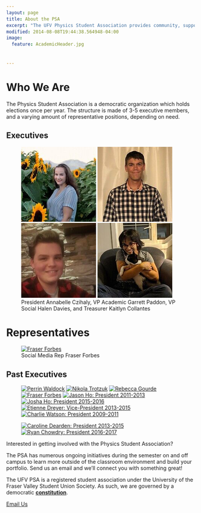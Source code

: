 ```yaml
---
layout: page
title: About the PSA
excerpt: "The UFV Physics Student Association provides community, support, and a voice for the physics and engineering students, and physics enthusiasts at the University of the Fraser Valley."
modified: 2014-08-08T19:44:38.564948-04:00
image:
  feature: AcademicHeader.jpg


---
```


# Who We Are

The Physics Student Association is a democratic organization which holds elections once per year. The structure is made of 3-5 executive members, and a varying amount of representative positions, depending on need.


## Executives
<figure class="fifth">
    <a href="mailto:president@ufvpsa.com"><img src="/images/Annabelle.jpg" alt="Annabelle Czihaly"/></a>
	<a href="mailto:vpacademic@ufvpsa.com"><img src="/images/Garrett.jpg" alt="Garrett Paddon"/></a>
	<a href="mailto:vpsocial@ufvpsa.com"><img src="/images/Halen.jpg" alt="Halen Davies"/></a>
	<!-- <a href="mailto:secretary@ufvpsa.com"><img src="/images/Donkey200.jpg" alt="Aaron Thiesen"/></a>-->
    <a href="mailto:treasurer@ufvpsa.com"><img src="/images/Kaitlyn.jpg" alt="Kaitlyn Collantes"/></a>
<figcaption> President Annabelle Czihaly, VP Academic Garrett Paddon, VP Social Halen Davies, and Treasurer Kaitlyn Collantes</figcaption>
</figure>

# Representatives
<figure class="quarter">
    <a href="mailto:fraser.forbes@student.ufv.ca"><img src="/images/FraserSpace200.jpg" alt="Fraser Forbes"></a>
<figcaption> Social Media Rep Fraser Forbes</figcaption>
</figure>

 
## Past Executives
<figure class="quarter">
	<a href="https://ca.linkedin.com/in/perrin-waldock-58587410a"><img src="/images/Perrin200.jpg" alt="Perrin Waldock"/></a>
    <a href="/images/NikHeadshot.jpg"><img src="/images/NikHeadshot.jpg" alt="Nikola Trotzuk"/></a>
    <a href="/images/rebecca200.jpg"><img src="/images/rebecca200.jpg" alt="Rebecca Gourde"/></a>
    <a href="/images/FraserBW200.jpg"><img src="/images/FraserBW200.jpg" alt="Fraser Forbes"/></a>
	<a href="http://jasonho.me/"><img src="/images/JasonThumb.jpg" alt="Jason Ho: President 2011-2013"></a>
	<a href="http://www.joshaho.com"><img src="/images/JoshaHoThumb.jpg" alt="Josha Ho: President 2015-2016"></a>
	<a href="https://www.sfu.ca/physics/people/profiles/etienned.html"><img src="/images/EtienneThumb.jpg" alt="Etienne Dreyer: Vice-President 2013-2015"></a>
	<a href="http://www.math.uvic.ca/~dcwatson/"><img src="/images/CharlieThumb.png" alt="Charlie Watson: President 2009-2011"></a>
</figure>
<figure class="quarter">
<a href="mailto:caroline.e.r.dearden@gmail.com"><img src="/images/CarolineResized.jpg" alt="Caroline Dearden: President 2013-2015"></a>
<a href="mailto:@ryan.chowdhry@student.ufv.ca"><img src="/images/Ryan200.jpg" alt="Ryan Chowdry: President 2016-2017"></a>
</figure>


Interested in getting involved with the Physics Student Association?

The PSA has numerous ongoing initiatives during the semester on and off campus to learn more outside of the classroom environment and build your portfolio. Send us an email and we’ll connect you with something great!

The UFV PSA is a registered student association under the University of the Fraser Valley Student Union Society. As such, we are governed by a democratic [**constitution**]({{site.url}}/assets/pdfs/2016-04-08PSAConstitution.pdf).

<a markdown="0" href="mailto:president@ufvpsa.com" class="btn">Email Us</a>
